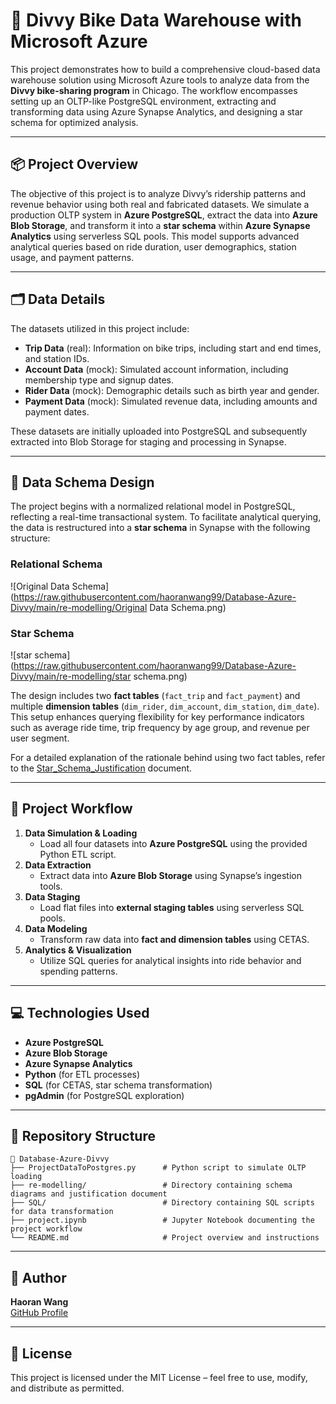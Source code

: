 # 🚴 Divvy Bike Data Warehouse with Microsoft Azure

This project demonstrates how to build a comprehensive cloud-based data warehouse solution using Microsoft Azure tools to analyze data from the **Divvy bike-sharing program** in Chicago. The workflow encompasses setting up an OLTP-like PostgreSQL environment, extracting and transforming data using Azure Synapse Analytics, and designing a star schema for optimized analysis.

---

## 📦 Project Overview

The objective of this project is to analyze Divvy’s ridership patterns and revenue behavior using both real and fabricated datasets. We simulate a production OLTP system in **Azure PostgreSQL**, extract the data into **Azure Blob Storage**, and transform it into a **star schema** within **Azure Synapse Analytics** using serverless SQL pools. This model supports advanced analytical queries based on ride duration, user demographics, station usage, and payment patterns.

---

## 🗂️ Data Details

The datasets utilized in this project include:

- **Trip Data** (real): Information on bike trips, including start and end times, and station IDs.
- **Account Data** (mock): Simulated account information, including membership type and signup dates.
- **Rider Data** (mock): Demographic details such as birth year and gender.
- **Payment Data** (mock): Simulated revenue data, including amounts and payment dates.

These datasets are initially uploaded into PostgreSQL and subsequently extracted into Blob Storage for staging and processing in Synapse.

---

## 🧱 Data Schema Design

The project begins with a normalized relational model in PostgreSQL, reflecting a real-time transactional system. To facilitate analytical querying, the data is restructured into a **star schema** in Synapse with the following structure:

### Relational Schema

![Original Data Schema](https://raw.githubusercontent.com/haoranwang99/Database-Azure-Divvy/main/re-modelling/Original Data Schema.png)

### Star Schema

![star schema](https://raw.githubusercontent.com/haoranwang99/Database-Azure-Divvy/main/re-modelling/star schema.png)

The design includes two **fact tables** (`fact_trip` and `fact_payment`) and multiple **dimension tables** (`dim_rider`, `dim_account`, `dim_station`, `dim_date`). This setup enhances querying flexibility for key performance indicators such as average ride time, trip frequency by age group, and revenue per user segment.

For a detailed explanation of the rationale behind using two fact tables, refer to the [Star_Schema_Justification](https://github.com/haoranwang99/Database-Azure-Divvy/blob/main/re-modelling/Star_Schema_Justification.pdf) document.

---

## 🔄 Project Workflow

1. **Data Simulation & Loading**
   - Load all four datasets into **Azure PostgreSQL** using the provided Python ETL script.
2. **Data Extraction**
   - Extract data into **Azure Blob Storage** using Synapse’s ingestion tools.
3. **Data Staging**
   - Load flat files into **external staging tables** using serverless SQL pools.
4. **Data Modeling**
   - Transform raw data into **fact and dimension tables** using CETAS.
5. **Analytics & Visualization**
   - Utilize SQL queries for analytical insights into ride behavior and spending patterns.

---

## 💻 Technologies Used

- **Azure PostgreSQL**
- **Azure Blob Storage**
- **Azure Synapse Analytics**
- **Python** (for ETL processes)
- **SQL** (for CETAS, star schema transformation)
- **pgAdmin** (for PostgreSQL exploration)

---

## 📁 Repository Structure

```
📂 Database-Azure-Divvy
├── ProjectDataToPostgres.py      # Python script to simulate OLTP loading
├── re-modelling/                 # Directory containing schema diagrams and justification document
├── SQL/                          # Directory containing SQL scripts for data transformation
├── project.ipynb                 # Jupyter Notebook documenting the project workflow
└── README.md                     # Project overview and instructions
```

---

## 👤 Author

**Haoran Wang**  
[GitHub Profile](https://github.com/haoranwang99)

---

## 📜 License

This project is licensed under the MIT License – feel free to use, modify, and distribute as permitted.
